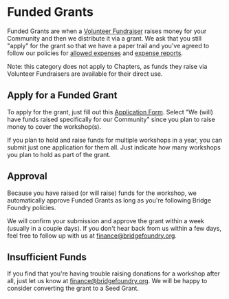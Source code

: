 # Funded Grants
Funded Grants are when a [Volunteer Fundraiser](https://rebrand.ly/volunteer-fundraiser-policies) raises money for your Community and then we distribute it via a grant. We ask that you still "apply" for the grant so that we have a paper trail and you've agreed to follow our policies for [allowed expenses](./using-funds/approved-expenses-policy.md) and [expense reports](./using-funds/expense-reports.md).

Note: this category does not apply to Chapters, as funds they raise via Volunteer Fundraisers are available for their direct use.

## Apply for a Funded Grant
To apply for the grant, just fill out this [Application Form](https://docs.google.com/forms/d/e/1FAIpQLSfKPyI0kcPqr18i18x-yErKoCayKMxylbhMBe4fdgDuMe6LYQ/viewform?usp=sf_link). Select "We (will) have funds raised specifically for our Community" since you plan to raise money to cover the workshop(s).

If you plan to hold and raise funds for multiple workshops in a year, you can submit just one application for them all. Just indicate how many workshops you plan to hold as part of the grant.

## Approval
Because you have raised (or will raise) funds for the workshop, we automatically approve Funded Grants as long as you're following Bridge Foundry policies.

We will confirm your submission and approve the grant within a week (usually in a couple days). If you don't hear back from us within a few days, feel free to follow up with us at finance@bridgefoundry.org.

## Insufficient Funds
If you find that you're having trouble raising donations for a workshop after all, just let us know at finance@bridgefoundry.org. We will be happy to consider converting the grant to a Seed Grant.
